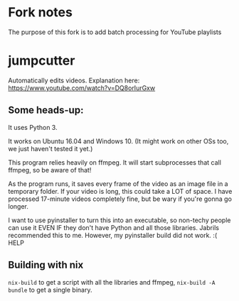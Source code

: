 # Fork notes
The purpose of this fork is to add batch processing for YouTube playlists

# jumpcutter
Automatically edits videos. Explanation here: https://www.youtube.com/watch?v=DQ8orIurGxw

## Some heads-up:

It uses Python 3.

It works on Ubuntu 16.04 and Windows 10. (It might work on other OSs too, we just haven't tested it yet.)

This program relies heavily on ffmpeg. It will start subprocesses that call ffmpeg, so be aware of that!

As the program runs, it saves every frame of the video as an image file in a
temporary folder. If your video is long, this could take a LOT of space.
I have processed 17-minute videos completely fine, but be wary if you're gonna go longer.

I want to use pyinstaller to turn this into an executable, so non-techy people
can use it EVEN IF they don't have Python and all those libraries. Jabrils 
recommended this to me. However, my pyinstaller build did not work. :( HELP

## Building with nix
`nix-build` to get a script with all the libraries and ffmpeg, `nix-build -A bundle` to get a single binary.
